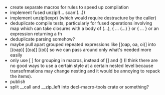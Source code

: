 - create separate macros for rules to speed up compilation
- implement fused unzip!(... scan!(...))
- implement unzip!(expr) (which would require destructure by the caller)
- deduplicate compile tests, particularly for fused operations involving map which can take closures with a body of (...), { ... (...) } or { ... } or an expression returning a fn
- deduplicate parsing somehow?
- maybe pull apart grouped repeated expressions like [(oap, oa, oi)] into [(oap)] [(oa)] [(oi)] so we can pass around only what's needed more easily
- only use [ ] for grouping in macros, instead of [] and () (I think there are no good ways to use a certain style at a certain nested level because transofrmations may change nesting and it would be annoying to repack the items).
- publish
- split __call and __zip_left into decl-macro-tools crate or something?
